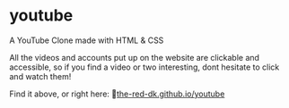 # youtube
A YouTube Clone made with HTML &amp; CSS

All the videos and accounts put up on the website are clickable and accessible, so if you find a video or two interesting, dont hesitate to click and watch them!

Find it above, or right here:
🔗<a href = "https://the-red-dk.github.io/youtube">the-red-dk.github.io/youtube</a>
